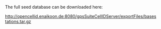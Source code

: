 The full seed database can be downloaded here:

http://opencellid.enaikoon.de:8080/gpsSuiteCellIDServer/exportFiles/basestations.tar.gz
